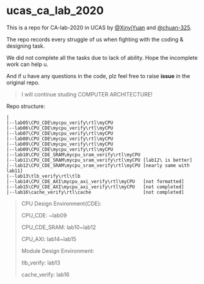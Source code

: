 # ucas_ca_lab_2020

This is a repo for CA-lab-2020 in UCAS by [@XinyiYuan](https://github.com/XinyiYuan) and [@chuan-325](https://github.com/chuan-325).

The repo records every struggle of us when fighting with the coding & designing task.

We did not complete all the tasks due to lack of ability. Hope the incomplete work can help u.

And if u have any questions in the code, plz feel free to raise **issue** in the original repo.

> I will continue studing COMPUTER ARCHITECTURE!

Repo structure:
```
|
|--lab05\CPU_CDE\mycpu_verify\rtl\myCPU
|--lab06\CPU_CDE\mycpu_verify\rtl\myCPU
|--lab07\CPU_CDE\mycpu_verify\rtl\myCPU
|--lab08\CPU_CDE\mycpu_verify\rtl\myCPU
|--lab09\CPU_CDE\mycpu_verify\rtl\myCPU
|--lab09\CPU_CDE\mycpu_verify\rtl\myCPU
|--lab10\CPU_CDE_SRAM\mycpu_sram_verify\rtl\myCPU
|--lab11\CPU_CDE_SRAM\mycpu_sram_verify\rtl\myCPU [lab12\ is better]
|--lab12\CPU_CDE_SRAM\mycpu_sram_verify\rtl\myCPU [nearly same with lab11]
|--lab13\tlb_verify\rtl\tlb
|--lab14\CPU_CDE_AXI\mycpu_axi_verify\rtl\myCPU   [not formatted]
|--lab15\CPU_CDE_AXI\mycpu_axi_verify\rtl\myCPU   [not completed]
|--lab16\cache_verify\rtl\cache                   [not completed]
```

> CPU Design Environment(CDE):
>
>   CPU_CDE:           ~lab09
>
>   CPU_CDE_SRAM: lab10~lab12
>
>   CPU_AXI:      lab14~lab15
>
>
> Module Design Environment:
>
>   tlb_verify:   lab13
>
>   cache_verify: lab16

